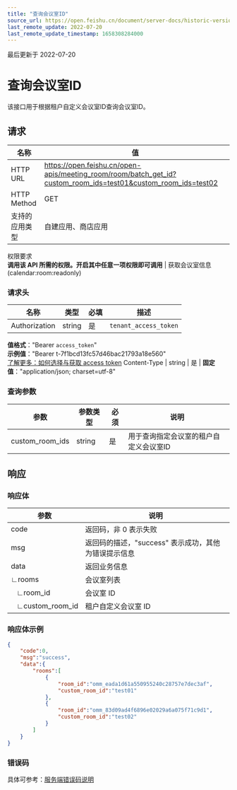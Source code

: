 ```yaml
---
title: "查询会议室ID"
source_url: https://open.feishu.cn/document/server-docs/historic-version/meeting_room-v1/api-reference/obtain-meeting-room-id
last_remote_update: 2022-07-20
last_remote_update_timestamp: 1658308284000
---
```

最后更新于 2022-07-20

# 查询会议室ID

该接口用于根据租户自定义会议室ID查询会议室ID。

## 请求
名称 | 值
---|---
HTTP URL | https://open.feishu.cn/open-apis/meeting_room/room/batch_get_id?custom_room_ids=test01&custom_room_ids=test02
HTTP Method | GET
支持的应用类型 | 自建应用、商店应用
权限要求  
 **调用该 API 所需的权限。开启其中任意一项权限即可调用** | 获取会议室信息(calendar:room:readonly)

### 请求头

名称 | 类型 | 必填 | 描述
--- | --- | --- | ---
Authorization | string | 是 | `tenant_access_token`  
**值格式**："Bearer `access_token`"  
**示例值**："Bearer t-7f1bcd13fc57d46bac21793a18e560"  
 [了解更多：如何选择与获取 access token](https://open.feishu.cn/document/uAjLw4CM/ugTN1YjL4UTN24CO1UjN/trouble-shooting/how-to-choose-which-type-of-token-to-use)
Content-Type | string | 是 | **固定值**："application/json; charset=utf-8"

### 查询参数

| **参数** | **参数类型** | **必须** | **说明**                                                     |
| -------- | ------------ | -------- | ------------------------------------------------------------ |
| custom_room_ids | string       | 是       | 用于查询指定会议室的租户自定义会议室ID      |

## 响应

### 响应体

| **参数**       | **说明**                                                     |
| -------------- | ------------------------------------------------------------ |
| code           | 返回码，非 0 表示失败                                        |
| msg            | 返回码的描述，"success" 表示成功，其他为错误提示信息         |
| data           | 返回业务信息                                                 |
| ∟rooms         | 会议室列表                                                   |
| &nbsp;&nbsp;&nbsp;∟room_id       | 会议室 ID                                                    |
| &nbsp;&nbsp;&nbsp;∟custom_room_id   | 租户自定义会议室 ID                                          |

### 响应体示例

```json
{
    "code":0,
    "msg":"success",
    "data":{
        "rooms":[
            {
                "room_id":"omm_eada1d61a550955240c28757e7dec3af",
                "custom_room_id":"test01"
            },
            {
                "room_id":"omm_83d09ad4f6896e02029a6a075f71c9d1",
                "custom_room_id":"test02"
            }
        ]
    }
}
```

### 错误码

具体可参考：[服务端错误码说明](https://open.feishu.cn/document/ukTMukTMukTM/ugjM14COyUjL4ITN)
